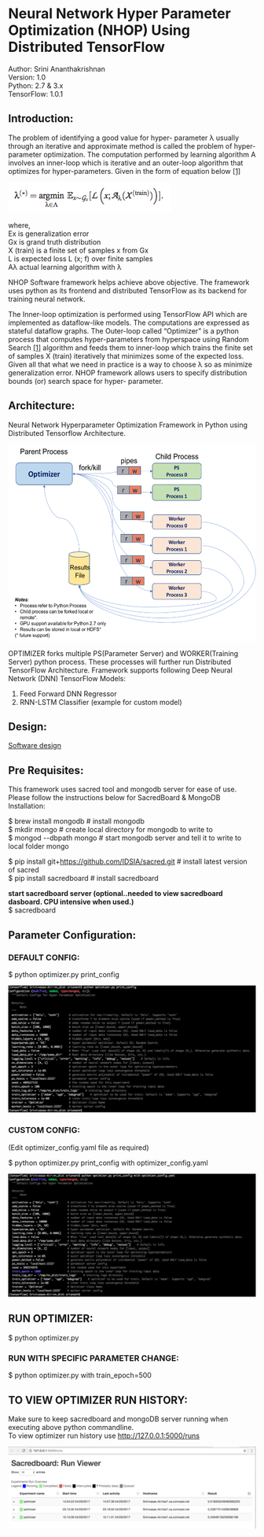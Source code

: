 
Neural Network Hyper Parameter Optimization (NHOP) Using Distributed TensorFlow
========================================================================  

Author: Srini Ananthakrishnan  
Version: 1.0  
Python: 2.7 & 3.x  
TensorFlow: 1.0.1

## Introduction:
The problem of identifying a good value for hyper- parameter λ usually through an iterative and approximate method is called the problem of hyper-parameter optimization. The computation performed by learning algorithm A involves an inner-loop which is iterative and an outer-loop algorithm that optimizes for hyper-parameters. Given in the form of equation below [[1]](http://www.jmlr.org/papers/volume13/bergstra12a/bergstra12a.pdf)  

<img src="images/hyperparam.png">  

where,  
Ex is generalization error  
Gx is grand truth distribution  
X (train) is a finite set of samples x from Gx  
L is expected loss L (x; f) over finite samples   
Aλ actual learning algorithm with λ

NHOP Software framework helps achieve above objective. The framework uses python as its frontend and distributed TensorFlow as its backend for training neural network.

The Inner-loop optimization is performed using TensorFlow API which are implemented as dataflow-like models. The computations are expressed as stateful dataflow graphs. The Outer-loop called “Optimizer” is a python process that computes hyper-parameters from hyperspace using Random Search [[1]](http://www.jmlr.org/papers/volume13/bergstra12a/bergstra12a.pdf) algorithm and feeds them to inner-loop which trains the finite set of samples X (train) iteratively that minimizes some of the expected loss. Given all that what we need in practice is a way to choose λ so as minimize generalization error. NHOP framework allows users to specify distribution bounds (or) search space for hyper- parameter.

## Architecture:  

Neural Network Hyperparameter Optimization Framework in Python using Distributed Tensorflow Architecture.

  <img src="images/opt_arch.png" height="400"/>

OPTIMIZER forks multiple PS(Parameter Server) and WORKER(Training Server) python process. These processes will further run   Distributed TensorFlow Architecture. Framework supports following Deep Neural Network (DNN) TensorFlow Models:  
1) Feed Forward DNN Regressor  
2) RNN-LSTM Classifier  (example for custom model)  

## Design:
[Software design](https://github.com/srianant/DNN_Hyperparameter_Optimization/blob/master/Capstone_project_NHOP.pdf)  

## Pre Requisites:  

This framework uses sacred tool and mongodb server for ease of use.
Please follow the instructions below for SacredBoard & MongoDB Installation:  

$ brew install mongodb # install mongodb  
$ mkdir mongo # create local directory for mongodb to write to  
$ mongod --dbpath mongo # start mongodb server and tell it to write to local folder mongo  

$ pip install git+https://github.com/IDSIA/sacred.git # install latest version of sacred  
$ pip install sacredboard # install sacredboard  

**start sacredboard server (optional..needed to view sacredboard dasboard. CPU intensive when used.)**  
$ sacredboard

## Parameter Configuration:  

### DEFAULT CONFIG:  

  $ python optimizer.py print_config  

  <img src="images/opt_print_config.png">


### CUSTOM CONFIG:
(Edit optimizer_config.yaml file as required)  

  $ python optimizer.py print_config with optimizer_config.yaml  

   <img src="images/opt_print_custom.png">


## RUN OPTIMIZER:  

  $ python optimizer.py  


### RUN WITH SPECIFIC PARAMETER CHANGE:  

  $ python optimizer.py with train_epoch=500  


## TO VIEW OPTIMIZER RUN HISTORY:  

  Make sure to keep sacredboard and mongoDB server running when executing above python commandline.  
  To view optimizer run history use http://127.0.0.1:5000/runs  

  <img src="images/SacredBoardViewer.png">
